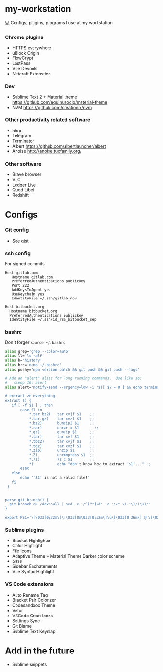 # my-workstation
:computer: Configs, plugins, programs I use at my workstation

### Chrome plugins
* HTTPS everywhere
* uBlock Origin
* FlowCrypt
* LastPass
* Vue Devools
* Netcraft Extenstion

### Dev
* Sublime Text 2 + Material theme https://github.com/equinusocio/material-theme
* NVM https://github.com/creationix/nvm

### Other productivity related software
* htop
* Telegram 
* Terminator 
* Albert https://github.com/albertlauncher/albert
* Anoise http://anoise.tuxfamily.org/

### Other software
* Brave browser 
* VLC
* Ledger Live
* Quod Libet
* Redshift

# Configs

### Git config
* See gist

### ssh config
For signed commits
```
Host gitlab.com
   Hostname gitlab.com
   PreferredAuthentications publickey
   Port 222
   AddKeysToAgent yes
   UseKeychain yes
   IdentityFile ~/.ssh/gitlab_nov

Host bitbucket.org
  Hostname bitbucket.org
  PreferredAuthentications publickey
  IdentityFile ~/.ssh/id_rsa_bitbucket_sep
```

### bashrc
Don't forger ```source ~/.bashrc```
```bash
alias grep='grep --color=auto'
alias ll='ls -alF'
alias h='history'
alias brc='nano ~/.bashrc'
alias pushy='npm version patch && git push && git push --tags'

# Add an "alert" alias for long running commands.  Use like so:
#   sleep 10; alert
alias alert='notify-send --urgency=low -i "$([ $? = 0 ] && echo terminal || echo er$

# extract ze everything
extract () {
   if [ -f $1 ] ; then
       case $1 in
           *.tar.bz2)   tar xvjf $1    ;;
           *.tar.gz)    tar xvzf $1    ;;
           *.bz2)       bunzip2 $1     ;;
           *.rar)       unrar x $1       ;;
           *.gz)        gunzip $1      ;;
           *.tar)       tar xvf $1     ;;
           *.tbz2)      tar xvjf $1    ;;
           *.tgz)       tar xvzf $1    ;;
           *.zip)       unzip $1       ;;
           *.Z)         uncompress $1  ;;
           *.7z)        7z x $1        ;;
           *)           echo "don't know how to extract '$1'..." ;;
       esac
   else
       echo "'$1' is not a valid file!"
   fi
 }


parse_git_branch() {
  git branch 2> /dev/null | sed -e '/^[^*]/d' -e 's/* \(.*\)/(\1)/'
}

export PS1='\[\033[0;32m\]\[\033[0m\033[0;32m\]\u\[\033[0;36m\] @ \[\033[0;36m\]\h \w\[\033[0;32m\] $(parse_git_branch)\n\[\033[0;32m\]└─\[\033[0m\033[0;32m\] \$\[\033[0m\033[0;32m\] ▶\[\033[0m\] '
```

### Sublime plugins 
* Bracket Highlighter
* Color Highlight
* File Icons
* Adaptive Theme + Material Theme Darker color scheme
* Sass
* Sidebar Enchatements
* Vue Syntax Highlight

### VS Code extensions
* Auto Rename Tag
* Bracket Pair Colorizer
* Codesandbox Theme
* Vetur
* VSCode Great Icons
* Settings Sync
* Git Blame
* Sublime Text Keymap

# Add in the future
* Sublime snippets
